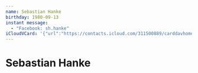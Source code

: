 ```yaml
---
name: Sebastian Hanke
birthday: 1980-09-13
instant message:
  - "Facebook: sh.hanke"
iCloudVCard: '{"url":"https://contacts.icloud.com/311500889/carddavhome/card/41DD8657-7704-4B02-A5BC-44A78F8CAD8F.vcf","etag":"\"kmfha7lf\"","data":"BEGIN:VCARD\r\nVERSION:3.0\r\nFN:\r\nN:Hanke;Sebastian;;;\r\nUID:3727611F-8CA0-48D5-B195-C84E0F6658DC\r\nBDAY;VALUE=date:1980-09-13\r\nPRODID:-//Apple Inc.//iOS 11.0.3//EN\r\nREV:2025-04-03T22:07:25Z\r\nORG:;\r\nPHOTO;VALUE=uri:https://gateway.icloud.com/contacts/311500889/ck/card/4f8ee\r\n 3e03937f5eee7ded69e70fa6b98\r\nIMPP;X-SERVICE-TYPE=Facebook;type=pref:xmpp:sh.hanke\r\nEND:VCARD"}'
---
```

# Sebastian Hanke
